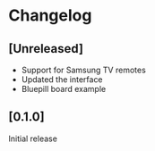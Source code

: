 # Changelog

## [Unreleased]

 - Support for Samsung TV remotes
 - Updated the interface
 - Bluepill board example

## [0.1.0] 

Initial release 